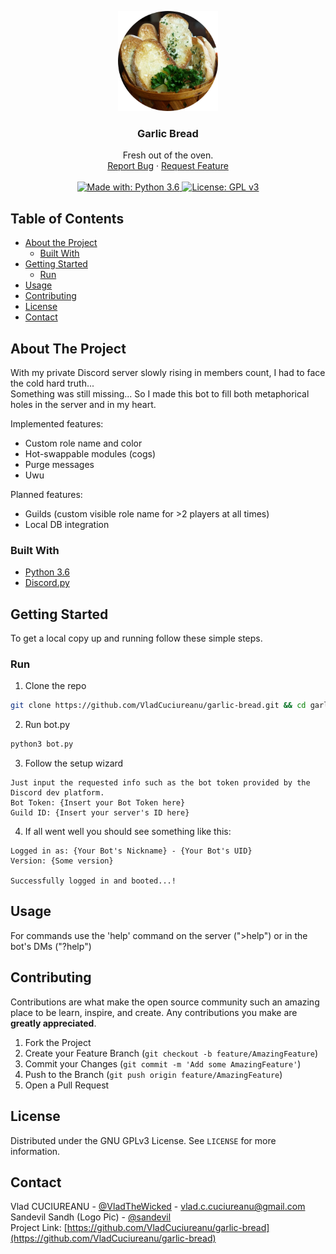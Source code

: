 <!-- PROJECT LOGO -->
<p align="center">
  <a href="https://github.com/VladCuciureanu/garlic-bread">
    <img src="logo.png" alt="Logo" width="160" height="160">
  </a>

  <h3 align="center">Garlic Bread</h3>

  <p align="center">
    Fresh out of the oven.
    <br />
    <a href="https://github.com/VladCuciureanu/garlic-bread/issues">Report Bug</a>
    ·
    <a href="https://github.com/VladCuciureanu/garlic-bread/issues">Request Feature</a>
    <br />
    <br />
    <a href="https://www.python.org/downloads/release/python-360">
      <img alt="Made with: Python 3.6" src="https://img.shields.io/badge/python-3.6-blue.svg" target="_blank" />
    </a>
    <a href="https://www.gnu.org/licenses/gpl-3.0">
      <img alt="License: GPL v3" src="https://img.shields.io/badge/License-GPLv3-blue.svg" target="_blank" />
    </a>
  </p>
</p>



<!-- TABLE OF CONTENTS -->
## Table of Contents

* [About the Project](#about-the-project)
  * [Built With](#built-with)
* [Getting Started](#getting-started)
  * [Run](#run)
* [Usage](#usage)
* [Contributing](#contributing)
* [License](#license)
* [Contact](#contact)



<!-- ABOUT THE PROJECT -->
## About The Project

<!-- Photo of this project TBA -->

With my private Discord server slowly rising in members count, I had to face the cold hard truth...\
Something was still missing...
So I made this bot to fill both metaphorical holes in the server and in my heart.

Implemented features:
 * Custom role name and color
 * Hot-swappable modules (cogs)
 * Purge messages
 * Uwu

Planned features:
 * Guilds (custom visible role name for >2 players at all times)
 * Local DB integration

### Built With

* [Python 3.6](https://www.python.org/downloads/release/python-360/)
* [Discord.py](https://github.com/Rapptz/discord.py)



<!-- GETTING STARTED -->
## Getting Started

To get a local copy up and running follow these simple steps.

### Run

1. Clone the repo
```sh
git clone https://github.com/VladCuciureanu/garlic-bread.git && cd garlic-bread
```
2. Run bot.py
```sh
python3 bot.py
```
3. Follow the setup wizard
```
Just input the requested info such as the bot token provided by the Discord dev platform.
Bot Token: {Insert your Bot Token here}
Guild ID: {Insert your server's ID here}
```
4. If all went well you should see something like this:
```
Logged in as: {Your Bot's Nickname} - {Your Bot's UID}
Version: {Some version}

Successfully logged in and booted...!
```



<!-- USAGE EXAMPLES -->
## Usage

For commands use the 'help' command on the server (">help") or in the bot's DMs ("?help")



<!-- CONTRIBUTING -->
## Contributing

Contributions are what make the open source community such an amazing place to be learn, inspire, and create. Any contributions you make are **greatly appreciated**.

1. Fork the Project
2. Create your Feature Branch (`git checkout -b feature/AmazingFeature`)
3. Commit your Changes (`git commit -m 'Add some AmazingFeature'`)
4. Push to the Branch (`git push origin feature/AmazingFeature`)
5. Open a Pull Request



<!-- LICENSE -->
## License

Distributed under the GNU GPLv3 License. See `LICENSE` for more information.



<!-- CONTACT -->
## Contact

Vlad CUCIUREANU - [@VladTheWicked](https://twitter.com/VladTheWicked) - vlad.c.cuciureanu@gmail.com\
Sandevil Sandh (Logo Pic) - [@sandevil](https://unsplash.com/@sandevil)\
Project Link: [https://github.com/VladCuciureanu/garlic-bread](https://github.com/VladCuciureanu/garlic-bread)
